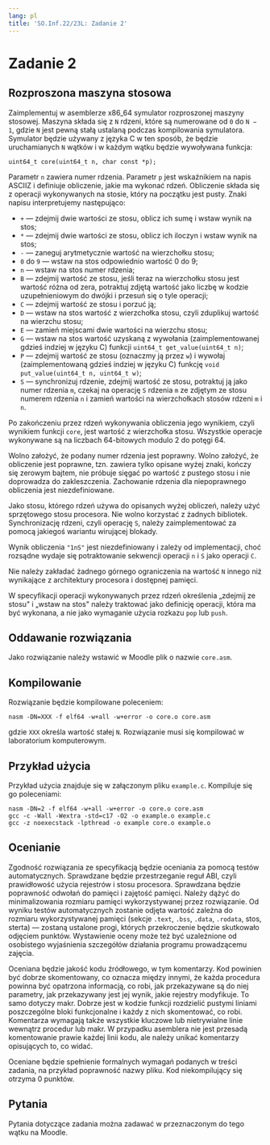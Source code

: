 ```yaml
---
lang: pl
title: 'SO.Inf.22/23L: Zadanie 2'
---
```



Zadanie 2
=========



Rozproszona maszyna stosowa
---------------------------

Zaimplementuj w asemblerze x86\_64 symulator rozproszonej maszyny
stosowej. Maszyna składa się z `N` rdzeni, które są numerowane od `0` do
`N − 1`, gdzie `N` jest pewną stałą ustalaną podczas kompilowania
symulatora. Symulator będzie używany z języka C w ten sposób, że będzie
uruchamianych `N` wątków i w każdym wątku będzie wywoływana funkcja:

    uint64_t core(uint64_t n, char const *p);

Parametr `n` zawiera numer rdzenia. Parametr `p` jest wskaźnikiem na
napis ASCIIZ i definiuje obliczenie, jakie ma wykonać rdzeń. Obliczenie
składa się z operacji wykonywanych na stosie, który na początku jest
pusty. Znaki napisu interpretujemy następująco:

-   `+` — zdejmij dwie wartości ze stosu, oblicz ich sumę i wstaw wynik
    na stos;
-   `*` — zdejmij dwie wartości ze stosu, oblicz ich iloczyn i wstaw
    wynik na stos;
-   `-` — zaneguj arytmetycznie wartość na wierzchołku stosu;
-   `0` do `9` — wstaw na stos odpowiednio wartość 0 do 9;
-   `n` — wstaw na stos numer rdzenia;
-   `B` — zdejmij wartość ze stosu, jeśli teraz na wierzchołku stosu
    jest wartość różna od zera, potraktuj zdjętą wartość jako liczbę w
    kodzie uzupełnieniowym do dwójki i przesuń się o tyle operacji;
-   `C` — zdejmij wartość ze stosu i porzuć ją;
-   `D` — wstaw na stos wartość z wierzchołka stosu, czyli zduplikuj
    wartość na wierzchu stosu;
-   `E` — zamień miejscami dwie wartości na wierzchu stosu;
-   `G` — wstaw na stos wartość uzyskaną z wywołania (zaimplementowanej
    gdzieś indziej w języku C) funkcji `uint64_t get_value(uint64_t n)`;
-   `P` — zdejmij wartość ze stosu (oznaczmy ją przez `w`) i wywołaj
    (zaimplementowaną gdzieś indziej w języku C) funkcję
    `void put_value(uint64_t n, uint64_t w)`;
-   `S` — synchronizuj rdzenie, zdejmij wartość ze stosu, potraktuj ją
    jako numer rdzenia `m`, czekaj na operację `S` rdzenia `m` ze
    zdjętym ze stosu numerem rdzenia `n` i zamień wartości na
    wierzchołkach stosów rdzeni `m` i `n`.

Po zakończeniu przez rdzeń wykonywania obliczenia jego wynikiem, czyli
wynikiem funkcji `core`, jest wartość z wierzchołka stosu. Wszystkie
operacje wykonywane są na liczbach 64-bitowych modulo 2 do potęgi 64.

Wolno założyć, że podany numer rdzenia jest poprawny. Wolno założyć, że
obliczenie jest poprawne, tzn. zawiera tylko opisane wyżej znaki, kończy
się zerowym bajtem, nie próbuje sięgać po wartość z pustego stosu i nie
doprowadza do zakleszczenia. Zachowanie rdzenia dla niepoprawnego
obliczenia jest niezdefiniowane.

Jako stosu, którego rdzeń używa do opisanych wyżej obliczeń, należy użyć
sprzętowego stosu procesora. Nie wolno korzystać z żadnych bibliotek.
Synchronizację rdzeni, czyli operację `S`, należy zaimplementować za
pomocą jakiegoś wariantu wirującej blokady.

Wynik obliczenia `"1nS"` jest niezdefiniowany i zależy od implementacji,
choć rozsądne wydaje się potraktowanie sekwencji operacji `n` i `S` jako
operacji `C`.

Nie należy zakładać żadnego górnego ograniczenia na wartość `N` innego
niż wynikające z architektury procesora i dostępnej pamięci.

W specyfikacji operacji wykonywanych przez rdzeń określenia „zdejmij ze
stosu" i „wstaw na stos" należy traktować jako definicję operacji, która
ma być wykonana, a nie jako wymaganie użycia rozkazu `pop` lub `push`.

Oddawanie rozwiązania
---------------------

Jako rozwiązanie należy wstawić w Moodle plik o nazwie `core.asm`.

Kompilowanie
------------

Rozwiązanie będzie kompilowane poleceniem:

    nasm -DN=XXX -f elf64 -w+all -w+error -o core.o core.asm

gdzie `XXX` określa wartość stałej `N`. Rozwiązanie musi się kompilować
w laboratorium komputerowym.

Przykład użycia
---------------

Przykład użycia znajduje się w załączonym pliku `example.c`. Kompiluje
się go poleceniami:

    nasm -DN=2 -f elf64 -w+all -w+error -o core.o core.asm
    gcc -c -Wall -Wextra -std=c17 -O2 -o example.o example.c
    gcc -z noexecstack -lpthread -o example core.o example.o

Ocenianie
---------

Zgodność rozwiązania ze specyfikacją będzie oceniania za pomocą testów
automatycznych. Sprawdzane będzie przestrzeganie reguł ABI, czyli
prawidłowość użycia rejestrów i stosu procesora. Sprawdzana będzie
poprawność odwołań do pamięci i zajętość pamięci. Należy dążyć do
minimalizowania rozmiaru pamięci wykorzystywanej przez rozwiązanie. Od
wyniku testów automatycznych zostanie odjęta wartość zależna do rozmiaru
wykorzystywanej pamięci (sekcje `.text`, `.bss`, `.data`, `.rodata`,
stos, sterta) — zostaną ustalone progi, których przekroczenie będzie
skutkowało odjęciem punktów. Wystawienie oceny może też być uzależnione
od osobistego wyjaśnienia szczegółów działania programu prowadzącemu
zajęcia.

Oceniana będzie jakość kodu źródłowego, w tym komentarzy. Kod powinien
być dobrze skomentowany, co oznacza między innymi, że każda procedura
powinna być opatrzona informacją, co robi, jak przekazywane są do niej
parametry, jak przekazywany jest jej wynik, jakie rejestry modyfikuje.
To samo dotyczy makr. Dobrze jest w kodzie funkcji rozdzielić pustymi
liniami poszczególne bloki funkcjonalne i każdy z nich skomentować, co
robi. Komentarza wymagają także wszystkie kluczowe lub nietrywialne
linie wewnątrz procedur lub makr. W przypadku asemblera nie jest
przesadą komentowanie prawie każdej linii kodu, ale należy unikać
komentarzy opisujących to, co widać.

Oceniane będzie spełnienie formalnych wymagań podanych w treści zadania,
na przykład poprawność nazwy pliku. Kod niekompilujący się otrzyma 0
punktów.

Pytania
-------

Pytania dotyczące zadania można zadawać w przeznaczonym do tego wątku na
Moodle.
